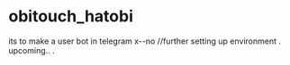 # obitouch_hatobi
its to make a user bot in telegram 
x--no
//further setting up environment .
upcoming..
.
